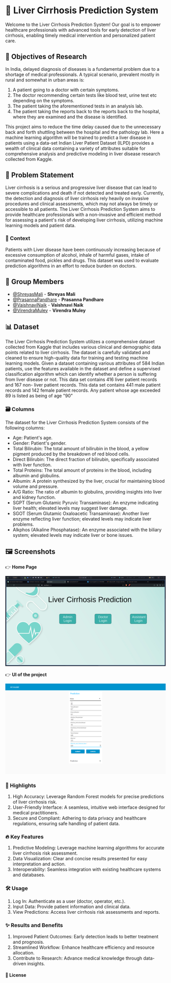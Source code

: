 # **🏥 Liver Cirrhosis Prediction System**
Welcome to the Liver Cirrhosis Prediction System! Our goal is to empower healthcare professionals with advanced tools for early detection of liver cirrhosis, enabling timely medical intervention and personalized patient care.


## **🎯 Objectives of Research**
In India, delayed diagnosis of diseases is a fundamental problem due to a shortage of medical professionals. A typical scenario, prevalent mostly in rural and somewhat in urban areas is:
1. A patient going to a doctor with certain symptoms.
2. The doctor recommending certain tests like blood test, urine test etc depending on the symptoms.
3. The patient taking the aforementioned tests in an analysis lab.
4. The patient taking the reports back to the reports back to the hospital, where they are examined and the disease is identified.

This project aims to reduce the time delay caused due to the unnecessary back and forth shuttling between the hospital and the pathology lab. Here a machine learning algorithm will be trained to predict a liver disease in patients using a data-set Indian Liver Patient Dataset (ILPD) provides a wealth of clinical data containing a variety of attributes suitable for comprehensive analysis and predictive modeling in liver disease research collected from Kaggle.


## **📝 Problem Statement**
Liver cirrhosis is a serious and progressive liver disease that can lead to severe complications and death if not detected and treated early. Currently, the detection and diagnosis of liver cirrhosis rely heavily on invasive procedures and clinical assessments, which may not always be timely or accessible to all patients. The Liver Cirrhosis Prediction System aims to provide healthcare professionals with a non-invasive and efficient method for assessing a patient's risk of developing liver cirrhosis, utilizing machine learning models and patient data.
### **📍 Context**
Patients with Liver disease have been continuously increasing because of excessive consumption of alcohol, inhale of harmful gases, intake of contaminated food, pickles and drugs. This dataset was used to evaluate prediction algorithms in an effort to reduce burden on doctors.


## **👥 Group Members**
- [@ShreyasMali](https://github.com/toastsandwich) - **Shreyas Mali** 
- [@PrasannaPandhare](https://github.com/Prasannapandhare) - **Prasanna Pandhare**
- [@VaishnaviNaik](https://github.com/vaishnavi0022) - **Vaishnavi Naik**
- [@VirendraMuley](https://github.com/Viren7502) - **Virendra Muley**


## **📊 Dataset**
The Liver Cirrhosis Prediction System utilizes a comprehensive dataset collected from Kaggle that includes various clinical and demographic data points related to liver cirrhosis. The dataset is carefully validated and cleaned to ensure high-quality data for training and testing machine learning models.
Given a dataset containing various attributes of 584 Indian patients, use the features available in the dataset and define a supervised classification algorithm which can identify whether a person is suffering from liver disease or not. This data set contains 416 liver patient records and 167 non- liver patient records. This data set contains 441 male patient records and 142 female patient records. Any patient whose age exceeded 89 is listed as being of age "90"
### **🗃️ Columns**
The dataset for the Liver Cirrhosis Prediction System consists of the following columns:
* Age: Patient's age.
* Gender: Patient's gender.
* Total Bilirubin: The total amount of bilirubin in the blood, a yellow pigment produced by the breakdown of red blood cells.
* Direct Bilirubin: The direct fraction of bilirubin, specifically associated with liver function.
* Total Proteins: The total amount of proteins in the blood, including albumin and globulins.
* Albumin: A protein synthesized by the liver, crucial for maintaining blood volume and pressure.
* A/G Ratio: The ratio of albumin to globulins, providing insights into liver and kidney function.
* SGPT (Serum Glutamic Pyruvic Transaminase): An enzyme indicating liver health; elevated levels may suggest liver damage.
* SGOT (Serum Glutamic Oxaloacetic Transaminase): Another liver enzyme reflecting liver function; elevated levels may indicate liver problems.
* Alkphos (Alkaline Phosphatase): An enzyme associated with the biliary system; elevated levels may indicate liver or bone issues.


## **🖼️ Screenshots**

👉 **Home Page**

![Home Page](https://github.com/toastsandwich/LCP/blob/main/GUI/home.png)

👉 **UI of the project**

![MLModelUI](https://github.com/AbhishekMali21/LIVER-PATIENT-ANALYSIS/blob/master/Screenshots/ML%20Modek%20UI.png)


### **🌟 Highlights**
1. High Accuracy: Leverage Random Forest models for precise predictions of liver cirrhosis risk.
2. User-Friendly Interface: A seamless, intuitive web interface designed for medical practitioners.
3. Secure and Compliant: Adhering to data privacy and healthcare regulations, ensuring safe handling of patient data.

### **🔥 Key Features**
1. Predictive Modeling: Leverage machine learning algorithms for accurate liver cirrhosis risk assessment.
2. Data Visualization: Clear and concise results presented for easy interpretation and action.
3. Interoperability: Seamless integration with existing healthcare systems and databases.

### **🛠️ Usage**
1. Log In: Authenticate as a user (doctor, operator, etc.).
2. Input Data: Provide patient information and clinical data.
3. View Predictions: Access liver cirrhosis risk assessments and reports.

### **✨ Results and Benefits**
1. Improved Patient Outcomes: Early detection leads to better treatment and prognosis.
2. Streamlined Workflow: Enhance healthcare efficiency and resource allocation.
3. Contribute to Research: Advance medical knowledge through data-driven insights.

#### **📄 License**
